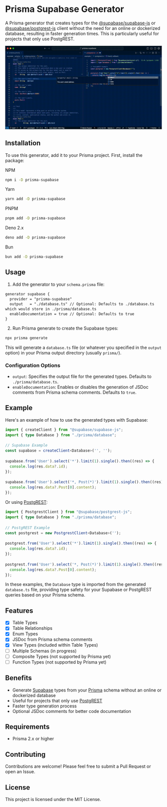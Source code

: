 # Prisma Supabase Generator

A Prisma generator that creates types for the [@supabase/supabase-js](https://github.com/supabase/supabase-js) or [@supabase/postgrest-js](https://github.com/supabase/postgrest-js) client without the need for an online or dockerized database, resulting in faster generation times. This is particularly useful for projects that only use PostgREST.

<!-- Attach Image from Assets -->
![Prisma Supabase Generator](./assets/prisma-supabase-demo-1.gif)

## Installation

To use this generator, add it to your Prisma project. First, install the package:

NPM
```sh
npm i -D prisma-supabase
```

Yarn
```sh
yarn add -D prisma-supabase
```

PNPM
```sh
pnpm add -D prisma-supabase
```

Deno 2.x
```sh
deno add -D prisma-supabase
```

Bun
```sh
bun add -D prisma-supabase
```

## Usage

1. Add the generator to your `schema.prisma` file:

```prisma
generator supabase {
  provider = "prisma-supabase"
  output   = "./database.ts" // Optional: Defaults to ./database.ts which would store in ./prisma/database.ts
  enableDocumentation = true // Optional: Defaults to true
}
```

2. Run Prisma generate to create the Supabase types:

```bash
npx prisma generate
```

This will generate a `database.ts` file (or whatever you specified in the `output` option) in your Prisma output directory (usually `prisma/`).

### Configuration Options

- `output`: Specifies the output file for the generated types. Defaults to `./prisma/database.ts`.
- `enableDocumentation`: Enables or disables the generation of JSDoc comments from Prisma schema comments. Defaults to `true`.

## Example

Here's an example of how to use the generated types with Supabase:

```typescript
import { createClient } from "@supabase/supabase-js";
import { type Database } from "./prisma/database";

// Supabase Example
const supabase = createClient<Database>('', '');

supabase.from('User').select('*').limit(1).single().then((res) => {
  console.log(res.data?.id);
});

supabase.from('User').select('*, Post(*)').limit(1).single().then((res) => {
  console.log(res.data?.Post[0].content);
});

```

Or using [PostgREST](https://postgrest.org/):

```typescript
import { PostgrestClient } from "@supabase/postgrest-js";
import { type Database } from "./prisma/database";

// PostgREST Example
const postgrest = new PostgrestClient<Database>('');

postgrest.from('User').select('*').limit(1).single().then((res) => {
  console.log(res.data?.id);
});

postgrest.from('User').select('*, Post(*)').limit(1).single().then((res) => {
  console.log(res.data?.Post[0].content);
});

```

In these examples, the `Database` type is imported from the generated `database.ts` file, providing type safety for your Supabase or PostgREST queries based on your Prisma schema.

## Features

- [x] Table Types
- [x] Table Relationships
- [x] Enum Types
- [x] JSDoc from Prisma schema comments
- [x] View Types (included within Table Types)
- [ ] Multiple Schemas (in progress)
- [ ] Composite Types (not supported by Prisma yet)
- [ ] Function Types (not supported by Prisma yet)

## Benefits

- Generate [Supabase](https://supabase.com/) types from your [Prisma](https://www.prisma.io/) schema without an online or dockerized database
- Useful for projects that only use [PostgREST](https://postgrest.org/)
- Faster type generation process
- Optional JSDoc comments for better code documentation

## Requirements

- Prisma 2.x or higher

## Contributing

Contributions are welcome! Please feel free to submit a Pull Request or open an Issue.

## License

This project is licensed under the MIT License.
